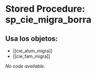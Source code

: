 # Stored Procedure: sp_cie_migra_borra

## Usa los objetos:
- [[cie_alum_migra]]
- [[cie_fam_migra]]

*No code available.*
